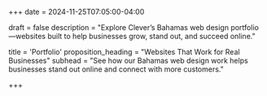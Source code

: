 +++
date = 2024-11-25T07:05:00-04:00

draft = false
description = "Explore Clever’s Bahamas web design portfolio—websites built to help businesses grow, stand out, and succeed online."

title = 'Portfolio'
proposition_heading = "Websites That Work for Real Businesses"
subhead = "See how our Bahamas web design work helps businesses stand out online and connect with more customers."


+++
